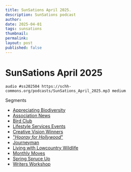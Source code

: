 ```yaml
---
title: SunSations April 2025.
description: SunSations podcast
author: 
date: 2025-04-01
tags: sunsations
thumbnail: 
permalink: 
layout: post
published: false
---
```


# SunSations April 2025

`audio #ss202504 https://schh-commons.org/podcasts/SunSations_April_2025.mp3 medium`

Segments
- [Appreciating Biodiversity](ss202504/play/39/2:10/)
- [Association News](ss202504/play/2:08/5:43)
- [Bird Club](ss202504/play/5:44/6:16)
- [Lifestyle Services Events](ss202504/play/6:17/8:00)
- [Creative Vision Winners](ss202504/play/8:02/9:12)
- ["*Hooray for Hollywood*"](ss202504/play/9:13/9:51)
- [Journeyman](ss202504/play/9:52/10:10)
- [Living with Lowcountry Wildlife](ss202504/play/10:12/11:16/)
- [Monthly Moves](ss202504/play/11:17/11:57/)
- [Spring Spruce Up](ss202504/play/11:58/12:52/)
- [Writers Workshop](ss202504/play/12:53/13:10/)

[^1]: Podcasts are AI-generated using Google NotebookLM